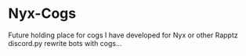 # Nyx-Cogs
Future holding place for cogs I have developed for Nyx or other Rapptz discord.py rewrite bots with cogs...
